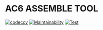 # AC6 ASSEMBLE TOOL

[![codecov](https://codecov.io/gh/tooppoo/ac6_assemble_tool/graph/badge.svg?token=UI0MDSP0F0)](https://codecov.io/gh/tooppoo/ac6_assemble_tool)
[![Maintainability](https://api.codeclimate.com/v1/badges/536880bc414395f71b2f/maintainability)](https://codeclimate.com/github/tooppoo/ac6_assemble_tool/maintainability)
[![Test](https://github.com/tooppoo/ac6_assemble_tool/actions/workflows/main.yml/badge.svg?branch=main)](https://github.com/tooppoo/ac6_assemble_tool/actions/workflows/main.yml)
